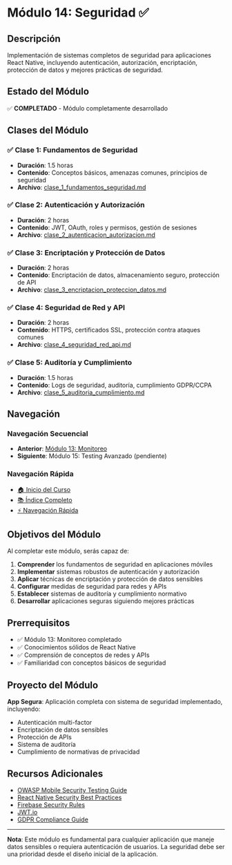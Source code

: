# Módulo 14: Seguridad ✅

## Descripción
Implementación de sistemas completos de seguridad para aplicaciones React Native, incluyendo autenticación, autorización, encriptación, protección de datos y mejores prácticas de seguridad.

## Estado del Módulo
✅ **COMPLETADO** - Módulo completamente desarrollado

## Clases del Módulo

### ✅ Clase 1: Fundamentos de Seguridad
- **Duración**: 1.5 horas
- **Contenido**: Conceptos básicos, amenazas comunes, principios de seguridad
- **Archivo**: [clase_1_fundamentos_seguridad.md](clase_1_fundamentos_seguridad.md)

### ✅ Clase 2: Autenticación y Autorización
- **Duración**: 2 horas
- **Contenido**: JWT, OAuth, roles y permisos, gestión de sesiones
- **Archivo**: [clase_2_autenticacion_autorizacion.md](clase_2_autenticacion_autorizacion.md)

### ✅ Clase 3: Encriptación y Protección de Datos
- **Duración**: 2 horas
- **Contenido**: Encriptación de datos, almacenamiento seguro, protección de API
- **Archivo**: [clase_3_encriptacion_proteccion_datos.md](clase_3_encriptacion_proteccion_datos.md)

### ✅ Clase 4: Seguridad de Red y API
- **Duración**: 2 horas
- **Contenido**: HTTPS, certificados SSL, protección contra ataques comunes
- **Archivo**: [clase_4_seguridad_red_api.md](clase_4_seguridad_red_api.md)

### ✅ Clase 5: Auditoría y Cumplimiento
- **Duración**: 1.5 horas
- **Contenido**: Logs de seguridad, auditoría, cumplimiento GDPR/CCPA
- **Archivo**: [clase_5_auditoria_cumplimiento.md](clase_5_auditoria_cumplimiento.md)

## Navegación

### Navegación Secuencial
- **Anterior**: [Módulo 13: Monitoreo](../senior_4/README.md)
- **Siguiente**: Módulo 15: Testing Avanzado (pendiente)

### Navegación Rápida
- [🏠 Inicio del Curso](../../README.md)
- [📚 Índice Completo](../../INDICE_COMPLETO.md)
- [⚡ Navegación Rápida](../../NAVEGACION_RAPIDA.md)

## Objetivos del Módulo

Al completar este módulo, serás capaz de:

1. **Comprender** los fundamentos de seguridad en aplicaciones móviles
2. **Implementar** sistemas robustos de autenticación y autorización
3. **Aplicar** técnicas de encriptación y protección de datos sensibles
4. **Configurar** medidas de seguridad para redes y APIs
5. **Establecer** sistemas de auditoría y cumplimiento normativo
6. **Desarrollar** aplicaciones seguras siguiendo mejores prácticas

## Prerrequisitos

- ✅ Módulo 13: Monitoreo completado
- ✅ Conocimientos sólidos de React Native
- ✅ Comprensión de conceptos de redes y APIs
- ✅ Familiaridad con conceptos básicos de seguridad

## Proyecto del Módulo

**App Segura**: Aplicación completa con sistema de seguridad implementado, incluyendo:
- Autenticación multi-factor
- Encriptación de datos sensibles
- Protección de APIs
- Sistema de auditoría
- Cumplimiento de normativas de privacidad

## Recursos Adicionales

- [OWASP Mobile Security Testing Guide](https://owasp.org/www-project-mobile-security-testing-guide/)
- [React Native Security Best Practices](https://reactnative.dev/docs/security)
- [Firebase Security Rules](https://firebase.google.com/docs/rules)
- [JWT.io](https://jwt.io/)
- [GDPR Compliance Guide](https://gdpr.eu/)

---

**Nota**: Este módulo es fundamental para cualquier aplicación que maneje datos sensibles o requiera autenticación de usuarios. La seguridad debe ser una prioridad desde el diseño inicial de la aplicación.
